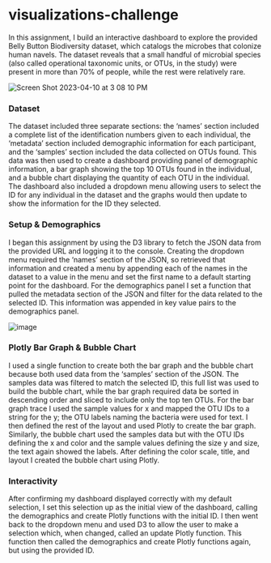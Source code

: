 # visualizations-challenge

In this assignment, I build an interactive dashboard to explore the provided Belly Button Biodiversity dataset, which catalogs the microbes that colonize human navels. The dataset reveals that a small handful of microbial species (also called operational taxonomic units, or OTUs, in the study) were present in more than 70% of people, while the rest were relatively rare.

![Screen Shot 2023-04-10 at 3 08 10 PM](https://user-images.githubusercontent.com/119013360/230976879-9348a235-2a46-427c-8ce7-813d5a23e09c.png)

### Dataset

The dataset included three separate sections: the ‘names’ section included a complete list of the identification numbers given to each individual, the ‘metadata’ section included demographic information for each participant, and the ‘samples’ section included the data collected on OTUs found. This data was then used to create a dashboard providing panel of demographic information, a bar graph showing the top 10 OTUs found in the individual, and a bubble chart displaying the quantity of each OTU in the individual. The dashboard also included a dropdown menu allowing users to select the ID for any individual in the dataset and the graphs would then update to show the information for the ID they selected.


### Setup & Demographics

I began this assignment by using the D3 library to fetch the JSON data from the provided URL and logging it to the console. Creating the dropdown menu required the ‘names’ section of the JSON, so retrieved that information and created a menu by appending each of the names in the dataset to a value in the menu and set the first name to a default starting point for the dashboard. For the demographics panel I set a function that pulled the metadata section of the JSON and filter for the data related to the selected ID. This information was appended in key value pairs to the demographics panel.

![image](https://user-images.githubusercontent.com/119013360/230974841-10b0d7fa-896b-4a5b-a8b0-7d9b3cbfcd56.png)

### Plotly Bar Graph & Bubble Chart

I used a single function to create both the bar graph and the bubble chart because both used data from the ‘samples’ section of the JSON. The samples data was filtered to match the selected ID, this full list was used to build the bubble chart, while the bar graph required data be sorted in descending order and sliced to include only the top ten OTUs. For the bar graph trace I used the sample values for x and mapped the OTU IDs to a string for the y; the OTU labels naming the bacteria were used for text. I then defined the rest of the layout and used Plotly to create the bar graph. Similarly, the bubble chart used the samples data but with the OTU IDs defining the x and color and the sample values defining the size y and size, the text again showed the labels. After defining the color scale, title, and layout I created the bubble chart using Plotly.

### Interactivity

After confirming my dashboard displayed correctly with my default selection, I set this selection up as the initial view of the dashboard, calling the demographics and create Plotly functions with the initial ID. I then went back to the dropdown menu and used D3 to allow the user to make a selection which, when changed, called an update Plotly function. This function then called the demographics and create Plotly functions again, but using the provided ID.
